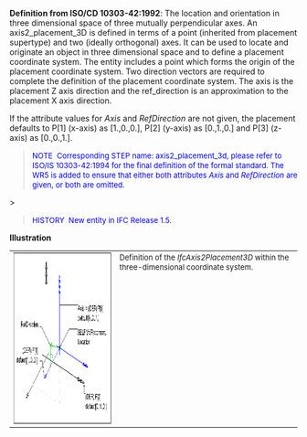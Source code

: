 **Definition
from ISO/CD 10303-42:1992**: The location and orientation in three dimensional space of three mutually perpendicular axes. An axis2_placement_3D is defined in terms of a point (inherited from placement supertype) and two (ideally orthogonal) axes. It can be used to locate and originate an object in three dimensional space and to define a placement coordinate system. The entity includes a point which forms the origin of the placement coordinate system. Two direction vectors are required to complete the definition of the placement coordinate system. The axis is the placement Z axis direction and the ref_direction is an approximation to the placement X axis direction.

If the attribute values for _Axis_ and _RefDirection_ are not given, the placement defaults to P[1] (x-axis) as [1.,0.,0.], P[2] (y-axis) as [0.,1.,0.] and P[3] (z-axis) as [0.,0.,1.].&nbsp;

> <font color="#0000ff" size="-1">NOTE&nbsp;
Corresponding STEP name: axis2_placement_3d, please refer to ISO/IS
10303-42:1994 for the final definition of the formal standard. The WR5
is added to ensure that either both attributes <i>Axis</i>
and <i>RefDirection</i> are given, or both are omitted.<br>
  </font>
> 


> <font color="#0000ff" size="-1">HISTORY&nbsp;
New entity in IFC Release 1.5.</font>
> 


**Illustration**

<table cellpadding="2" cellspacing="2">
  <tbody>
    <tr>
      <td><a href="drawings/IfcAxis2Placement3D-Layout1.dwf"><img src="figures/IfcAxis2Placement3D-Layout1.gif" alt="axis2 placement 2D" border="0" height="300" width="400"></a></td>
      <td align="left" valign="top"><font size="-1">Definition of the <i>IfcAxis2Placement3D</i>
within the three-dimensional coordinate system.</font></td>
    </tr>
  </tbody>
</table>